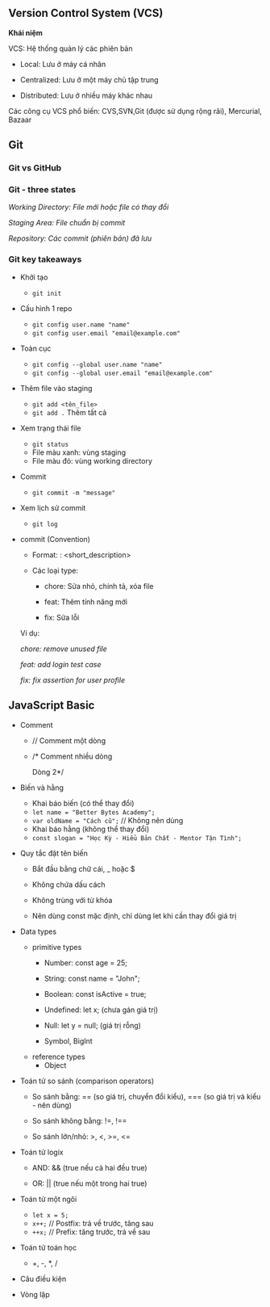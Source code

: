 
## Version Control System (VCS)

**Khái niệm**

VCS: Hệ thống quản lý các phiên bản

* Local: Lưu ở máy cá nhân

* Centralized: Lưu ở một máy chủ tập trung

* Distributed: Lưu ở nhiều máy khác nhau

Các công cụ VCS phổ biến: CVS,SVN,Git (được sử dụng rộng rãi), Mercurial, Bazaar

## Git

### Git vs GitHub
### Git - three states
_Working Directory: File mới hoặc file có thay đổi_

_Staging Area: File chuẩn bị commit_

_Repository: Các commit (phiên bản) đã lưu_

### Git key takeaways

* Khởi tạo 
    * `git init`

* Cấu hình 1 repo
    - `git config user.name "name"`
    - `git config user.email "email@example.com"`

* Toàn cục
    - `git config --global user.name "name"`
    - `git config --global user.email "email@example.com"`

* Thêm file vào staging
    - `git add <tên_file>`
    - `git add .`  Thêm tất cả

* Xem trạng thái file
    - `git status`
    * File màu xanh: vùng staging
    * File màu đỏ: vùng working directory

* Commit
    - `git commit -m "message"`

* Xem lịch sử commit
    - `git log`

* commit (Convention)

    * Format: <type>: <short_description>

    * Các loại type:

        * chore: Sửa nhỏ, chính tả, xóa file

        * feat: Thêm tính năng mới

        * fix: Sửa lỗi

    Ví dụ:

    _chore: remove unused file_

    _feat: add login test case_

    _fix: fix assertion for user profile_

## JavaScript Basic

* Comment
    * // Comment một dòng

    * /*
        Comment nhiều dòng

        Dòng 2*/

* Biến và hằng
    * Khai báo biến (có thể thay đổi)
    - `let name = "Better Bytes Academy";`
    - `var oldName = "Cách cũ";` // Không nên dùng

    * Khai báo hằng (không thể thay đổi)
    - `const slogan = "Học Kỳ - Hiểu Bản Chất - Mentor Tận Tình";`
* Quy tắc đặt tên biến
    * Bắt đầu bằng chữ cái, _ hoặc $

    * Không chứa dấu cách

    * Không trùng với từ khóa

    * Nên dùng const mặc định, chỉ dùng let khi cần thay đổi giá trị

* Data types
    * primitive types
        * Number: const age = 25;

        * String: const name = "John";

        * Boolean: const isActive = true;

        * Undefined: let x; (chưa gán giá trị)

        * Null: let y = null; (giá trị rỗng)

        * Symbol, BigInt
    * reference types
        * Object

* Toán tử so sánh (comparison operators)
    * So sánh bằng: == (so giá trị, chuyển đổi kiểu), === (so giá trị và kiểu - nên dùng)

    * So sánh không bằng: !=, !==

    * So sánh lớn/nhỏ: >, <, >=, <=

* Toán tử logix
    * AND: && (true nếu cả hai đều true)

    * OR: || (true nếu một trong hai true)

* Toán tử một ngôi
    - `let x = 5;`
    - `x++;` // Postfix: trả về trước, tăng sau
    - `++x;` // Prefix: tăng trước, trả về sau

* Toán tử toán học
    - +, -, *, /

* Câu điều kiện
* Vòng lặp